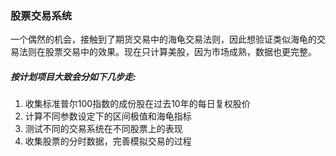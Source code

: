 ### 股票交易系统
一个偶然的机会，接触到了期货交易中的海龟交易法则，因此想验证类似海龟的交易法则在股票交易中的效果。现在只计算美股，因为市场成熟，数据也更完整。
##### 按计划项目大致会分如下几步走:
1. 收集标准普尔100指数的成份股在过去10年的每日复权股价
2. 计算不同参数设定下的区间极值和海龟指标
3. 测试不同的交易系统在不同股票上的表现
4. 收集股票的分时数据，完善模拟交易的过程
